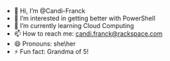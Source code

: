 - 👋 Hi, I’m @Candi-Franck
- 👀 I’m interested in getting better with PowerShell
- 🌱 I’m currently learning Cloud Computing
- 📫 How to reach me: candi.franck@rackspace.com
- 😄 Pronouns: she\her
- ⚡ Fun fact: Grandma of 5!

<!---
Candi-Franck/Candi-Franck is a ✨ special ✨ repository because its `README.md` (this file) appears on your GitHub profile.
You can click the Preview link to take a look at your changes.
--->
